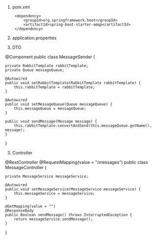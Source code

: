 
1. pom.xml

        <dependency>
            <groupId>org.springframework.boot</groupId>
            <artifactId>spring-boot-starter-amqp</artifactId>
        </dependency>

2. application.properties

2. DTO

@Component
public class MessageSender {

    private RabbitTemplate rabbitTemplate;
    private Queue messageQueue;

    @Autowired
    public void setRabbitTemplate(RabbitTemplate rabbitTemplate) {
        this.rabbitTemplate = rabbitTemplate;
    }

    @Autowired
    public void setMessageQueue(Queue messageQueue) {
        this.messageQueue = messageQueue;
    }

    public void sendMessage(Message message) {
        this.rabbitTemplate.convertAndSend(this.messageQueue.getName(), message);
    }
}

        
3. Controller

@RestController
@RequestMapping(value = "/messages")
public class MessageController {

    private MessageService messageService;

    @Autowired
    public void setMessageService(MessageService messageService) {
        this.messageService = messageService;
    }

    @GetMapping(value = "")
    @ResponseBody
    public Boolean sendMessage() throws InterruptedException {
        return messageService.sendMessage();
    }
}
